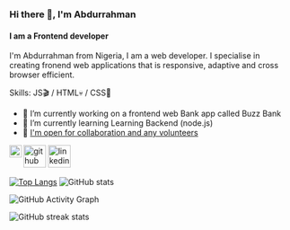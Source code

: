 ### Hi there 👋, I'm Abdurrahman

#### I am a Frontend developer

I'm Abdurrahman from Nigeria, I am a web developer. I specialise in creating fronend web applications that is responsive, adaptive and cross browser efficient.

Skills: JS🎬 / HTML💀 / CSS🎨

- 🔭 I’m currently working on a frontend web Bank app called Buzz Bank
- 🌱 I’m currently learning Learning Backend (node.js)
- 📧 [I'm open for collaboration and any volunteers](mailto:dreydare16@gmail.com)

[<img src='https://cdn.jsdelivr.net/npm/simple-icons@3.0.1/icons/github.svg' alt='github' height='40'>](https://github.com/Bumblebig) [<img src='https://cdn.jsdelivr.net/npm/simple-icons@3.0.1/icons/linkedin.svg' alt='linkedin' height='40'>](https://www.linkedin.com/in/abdurrahman-abdulsalam-820573219) [<img align="left" alt="kojoswic | Twitter" width="22px" src="https://cdn.jsdelivr.net/npm/simple-icons@v3/icons/twitter.svg" />](htttps://www.twitter.com/RealCecil4)

[![Top Langs](https://github-readme-stats.vercel.app/api/top-langs/?username=Bumblebig)](https://github.com/anuraghazra/github-readme-stats) ![GitHub stats](https://github-readme-stats.vercel.app/api?username=Bumblebig&show_icons=true)

![GitHub Activity Graph](https://activity-graph.herokuapp.com/graph?username=Bumblebig)

![GitHub streak stats](https://github-readme-streak-stats.herokuapp.com/?user=Bumblebig)
